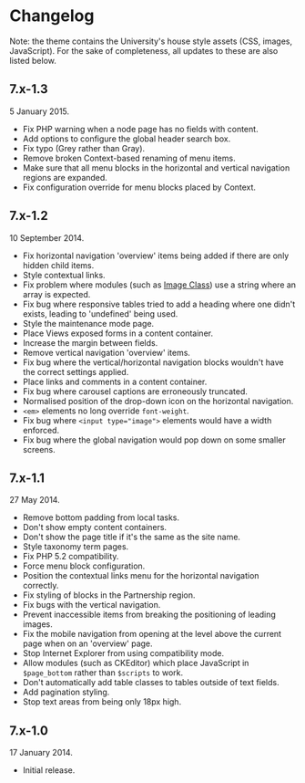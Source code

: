 Changelog
=========

Note: the theme contains the University's house style assets (CSS, images, JavaScript). For the sake of completeness, all updates to these are also listed below.

7.x-1.3
-------

5 January 2015.

* Fix PHP warning when a node page has no fields with content.
* Add options to configure the global header search box.
* Fix typo (Grey rather than Gray).
* Remove broken Context-based renaming of menu items.
* Make sure that all menu blocks in the horizontal and vertical navigation regions are expanded.
* Fix configuration override for menu blocks placed by Context.

7.x-1.2
-------

10 September 2014.

* Fix horizontal navigation 'overview' items being added if there are only hidden child items.
* Style contextual links.
* Fix problem where modules (such as [Image Class](https://drupal.org/node/2246595#comment-8769415)) use a string where an array is expected.
* Fix bug where responsive tables tried to add a heading where one didn't exists, leading to 'undefined' being used.
* Style the maintenance mode page.
* Place Views exposed forms in a content container.
* Increase the margin between fields.
* Remove vertical navigation 'overview' items.
* Fix bug where the vertical/horizontal navigation blocks wouldn't have the correct settings applied.
* Place links and comments in a content container.
* Fix bug where carousel captions are erroneously truncated.
* Normalised position of the drop-down icon on the horizontal navigation.
* `<em>` elements no long override `font-weight`.
* Fix bug where `<input type="image">` elements would have a width enforced.
* Fix bug where the global navigation would pop down on some smaller screens.

7.x-1.1
-------

27 May 2014.

* Remove bottom padding from local tasks.
* Don't show empty content containers.
* Don't show the page title if it's the same as the site name.
* Style taxonomy term pages.
* Fix PHP 5.2 compatibility.
* Force menu block configuration.
* Position the contextual links menu for the horizontal navigation correctly.
* Fix styling of blocks in the Partnership region.
* Fix bugs with the vertical navigation.
* Prevent inaccessible items from breaking the positioning of leading images.
* Fix the mobile navigation from opening at the level above the current page when on an 'overview' page.
* Stop Internet Explorer from using compatibility mode.
* Allow modules (such as CKEditor) which place JavaScript in `$page_bottom` rather than `$scripts` to work.
* Don't automatically add table classes to tables outside of text fields.
* Add pagination styling.
* Stop text areas from being only 18px high.

7.x-1.0
-------

17 January 2014.

* Initial release.
